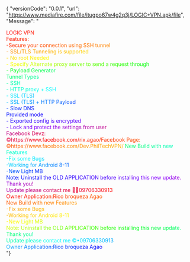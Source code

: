 {
 "versionCode": "0.0.1", "url": "https://www.mediafire.com/file/itugpo67w4g2q3j/LOGIC+VPN.apk/file", "Message": "<div><span style="color: #ff0000">L</span><span style="color: #ff0200">O</span><span style="color: #ff0500">G</span><span style="color: #ff0700">I</span><span style="color: #ff0900">C</span><span style="color: #ff0c00"> </span><span style="color: #ff0e00">V</span><span style="color: #ff1000">P</span><span style="color: #ff1300">N</span></div><div><span style="color: #ff1500">F</span><span style="color: #ff1800">e</span><span style="color: #ff1a00">a</span><span style="color: #ff1c00">t</span><span style="color: #ff1f00">u</span><span style="color: #ff2100">r</span><span style="color: #ff2300">e</span><span style="color: #ff2600">s</span><span style="color: #ff2800">:</span></div><div><span style="color: #ff2a00"> </span><span style="color: #ff2d00">-</span><span style="color: #ff2f00">S</span><span style="color: #ff3100">e</span><span style="color: #ff3400">c</span><span style="color: #ff3600">u</span><span style="color: #ff3800">r</span><span style="color: #ff3b00">e</span><span style="color: #ff3d00"> </span><span style="color: #ff4000">y</span><span style="color: #ff4200">o</span><span style="color: #ff4400">u</span><span style="color: #ff4700">r</span><span style="color: #ff4900"> </span><span style="color: #ff4b00">c</span><span style="color: #ff4e00">o</span><span style="color: #ff5000">n</span><span style="color: #ff5200">n</span><span style="color: #ff5500">e</span><span style="color: #ff5700">c</span><span style="color: #ff5900">t</span><span style="color: #ff5c00">i</span><span style="color: #ff5e00">o</span><span style="color: #ff6000">n</span><span style="color: #ff6300"> </span><span style="color: #ff6500">u</span><span style="color: #ff6700">s</span><span style="color: #ff6a00">i</span><span style="color: #ff6c00">n</span><span style="color: #ff6f00">g</span><span style="color: #ff7100"> </span><span style="color: #ff7300">S</span><span style="color: #ff7600">S</span><span style="color: #ff7800">H</span><span style="color: #ff7a00"> </span><span style="color: #ff7d00">t</span><span style="color: #ff7f00">u</span><span style="color: #ff8100">n</span><span style="color: #ff8400">n</span><span style="color: #ff8600">e</span><span style="color: #ff8800">l</span></div><div><span style="color: #ff8b00">-</span><span style="color: #ff8d00"> </span><span style="color: #ff9000">S</span><span style="color: #ff9200">S</span><span style="color: #ff9400">L</span><span style="color: #ff9700">/</span><span style="color: #ff9900">T</span><span style="color: #ff9b00">L</span><span style="color: #ff9e00">S</span><span style="color: #ffa000"> </span><span style="color: #ffa300">T</span><span style="color: #ffa500">u</span><span style="color: #ffa700">n</span><span style="color: #ffaa00">n</span><span style="color: #ffac00">e</span><span style="color: #ffae00">l</span><span style="color: #ffb100">i</span><span style="color: #ffb300">n</span><span style="color: #ffb600">g</span><span style="color: #ffb800"> </span><span style="color: #ffba00">i</span><span style="color: #ffbd00">s</span><span style="color: #ffbf00"> </span><span style="color: #ffc100">s</span><span style="color: #ffc400">u</span><span style="color: #ffc600">p</span><span style="color: #ffc800">p</span><span style="color: #ffcb00">o</span><span style="color: #ffcd00">r</span><span style="color: #ffd000">t</span><span style="color: #ffd200">e</span><span style="color: #ffd400">d</span><span style="color: #ffd700"> </span></div><div><span style="color: #ffd900">-</span><span style="color: #ffdb00"> </span><span style="color: #ffde00">N</span><span style="color: #ffe000">o</span><span style="color: #ffe300"> </span><span style="color: #ffe500">r</span><span style="color: #ffe700">o</span><span style="color: #ffea00">o</span><span style="color: #ffec00">t</span><span style="color: #ffee00"> </span><span style="color: #fff100">N</span><span style="color: #fff300">e</span><span style="color: #fff600">e</span><span style="color: #fff800">d</span><span style="color: #fffa00">e</span><span style="color: #fffd00">d</span></div><div><span style="color: #ffff00">-</span><span style="color: #faff00"> </span><span style="color: #f6ff00">S</span><span style="color: #f1ff00">p</span><span style="color: #ecff00">e</span><span style="color: #e8ff00">c</span><span style="color: #e3ff00">i</span><span style="color: #dfff00">f</span><span style="color: #daff00">y</span><span style="color: #d5ff00"> </span><span style="color: #d1ff00">A</span><span style="color: #ccff00">l</span><span style="color: #c7ff00">t</span><span style="color: #c3ff00">e</span><span style="color: #beff00">r</span><span style="color: #b9ff00">n</span><span style="color: #b5ff00">a</span><span style="color: #b0ff00">t</span><span style="color: #acff00">e</span><span style="color: #a7ff00"> </span><span style="color: #a2ff00">p</span><span style="color: #9eff00">r</span><span style="color: #99ff00">o</span><span style="color: #94ff00">x</span><span style="color: #90ff00">y</span><span style="color: #8bff00"> </span><span style="color: #86ff00">s</span><span style="color: #82ff00">e</span><span style="color: #7dff00">r</span><span style="color: #79ff00">v</span><span style="color: #74ff00">e</span><span style="color: #6fff00">r</span><span style="color: #6bff00"> </span><span style="color: #66ff00">t</span><span style="color: #61ff00">o</span><span style="color: #5dff00"> </span><span style="color: #58ff00">s</span><span style="color: #53ff00">e</span><span style="color: #4fff00">n</span><span style="color: #4aff00">d</span><span style="color: #46ff00"> </span><span style="color: #41ff00">a</span><span style="color: #3cff00"> </span><span style="color: #38ff00">r</span><span style="color: #33ff00">e</span><span style="color: #2eff00">q</span><span style="color: #2aff00">u</span><span style="color: #25ff00">e</span><span style="color: #20ff00">s</span><span style="color: #1cff00">t</span><span style="color: #17ff00"> </span><span style="color: #13ff00">t</span><span style="color: #0eff00">h</span><span style="color: #09ff00">r</span><span style="color: #05ff00">o</span><span style="color: #00ff00">u</span><span style="color: #00ff05">g</span><span style="color: #00ff09">h</span></div><div><span style="color: #00ff0e">-</span><span style="color: #00ff13"> </span><span style="color: #00ff18">P</span><span style="color: #00ff1c">a</span><span style="color: #00ff21">y</span><span style="color: #00ff26">l</span><span style="color: #00ff2b">o</span><span style="color: #00ff2f">a</span><span style="color: #00ff34">d</span><span style="color: #00ff39"> </span><span style="color: #00ff3d">G</span><span style="color: #00ff42">e</span><span style="color: #00ff47">n</span><span style="color: #00ff4c">e</span><span style="color: #00ff50">r</span><span style="color: #00ff55">a</span><span style="color: #00ff5a">t</span><span style="color: #00ff5e">o</span><span style="color: #00ff63">r</span></div><div><span style="color: #00ff68">T</span><span style="color: #00ff6d">u</span><span style="color: #00ff71">n</span><span style="color: #00ff76">n</span><span style="color: #00ff7b">e</span><span style="color: #00ff80">l</span><span style="color: #00ff84"> </span><span style="color: #00ff89">T</span><span style="color: #00ff8e">y</span><span style="color: #00ff92">p</span><span style="color: #00ff97">e</span><span style="color: #00ff9c">s</span></div><div><span style="color: #00ffa1">-</span><span style="color: #00ffa5"> </span><span style="color: #00ffaa">S</span><span style="color: #00ffaf">S</span><span style="color: #00ffb3">H</span></div><div><span style="color: #00ffb8">-</span><span style="color: #00ffbd"> </span><span style="color: #00ffc2">H</span><span style="color: #00ffc6">T</span><span style="color: #00ffcb">T</span><span style="color: #00ffd0">P</span><span style="color: #00ffd5"> </span><span style="color: #00ffd9">p</span><span style="color: #00ffde">r</span><span style="color: #00ffe3">o</span><span style="color: #00ffe7">x</span><span style="color: #00ffec">y</span><span style="color: #00fff1"> </span><span style="color: #00fff6">+</span><span style="color: #00fffa"> </span><span style="color: #00ffff">S</span><span style="color: #00faff">S</span><span style="color: #00f6ff">H</span></div><div><span style="color: #00f1ff">-</span><span style="color: #00ecff"> </span><span style="color: #00e7ff">S</span><span style="color: #00e3ff">S</span><span style="color: #00deff">L</span><span style="color: #00d9ff"> </span><span style="color: #00d4ff">(</span><span style="color: #00d0ff">T</span><span style="color: #00cbff">L</span><span style="color: #00c6ff">S</span><span style="color: #00c2ff">)</span></div><div><span style="color: #00bdff">-</span><span style="color: #00b8ff"> </span><span style="color: #00b3ff">S</span><span style="color: #00afff">S</span><span style="color: #00aaff">L</span><span style="color: #00a5ff"> </span><span style="color: #00a1ff">(</span><span style="color: #009cff">T</span><span style="color: #0097ff">L</span><span style="color: #0092ff">S</span><span style="color: #008eff">)</span><span style="color: #0089ff"> </span><span style="color: #0084ff">+</span><span style="color: #007fff"> </span><span style="color: #007bff">H</span><span style="color: #0076ff">T</span><span style="color: #0071ff">T</span><span style="color: #006dff">P</span><span style="color: #0068ff"> </span><span style="color: #0063ff">P</span><span style="color: #005eff">a</span><span style="color: #005aff">y</span><span style="color: #0055ff">l</span><span style="color: #0050ff">o</span><span style="color: #004cff">a</span><span style="color: #0047ff">d</span></div><div><span style="color: #0042ff">-</span><span style="color: #003dff"> </span><span style="color: #0039ff">S</span><span style="color: #0034ff">l</span><span style="color: #002fff">o</span><span style="color: #002aff">w</span><span style="color: #0026ff"> </span><span style="color: #0021ff">D</span><span style="color: #001cff">N</span><span style="color: #0018ff">S</span></div><div><span style="color: #0013ff">P</span><span style="color: #000eff">r</span><span style="color: #0009ff">o</span><span style="color: #0005ff">v</span><span style="color: #0000ff">i</span><span style="color: #0300ff">d</span><span style="color: #0500ff">e</span><span style="color: #0800ff">d</span><span style="color: #0a00ff"> </span><span style="color: #0d00ff">m</span><span style="color: #0f00ff">o</span><span style="color: #1200ff">d</span><span style="color: #1500ff">e</span></div><div><span style="color: #1700ff">-</span><span style="color: #1a00ff"> </span><span style="color: #1c00ff">E</span><span style="color: #1f00ff">x</span><span style="color: #2100ff">p</span><span style="color: #2400ff">o</span><span style="color: #2700ff">r</span><span style="color: #2900ff">t</span><span style="color: #2c00ff">e</span><span style="color: #2e00ff">d</span><span style="color: #3100ff"> </span><span style="color: #3300ff">c</span><span style="color: #3600ff">o</span><span style="color: #3900ff">n</span><span style="color: #3b00ff">f</span><span style="color: #3e00ff">i</span><span style="color: #4000ff">g</span><span style="color: #4300ff"> </span><span style="color: #4600ff">i</span><span style="color: #4800ff">s</span><span style="color: #4b00ff"> </span><span style="color: #4d00ff">e</span><span style="color: #5000ff">n</span><span style="color: #5200ff">c</span><span style="color: #5500ff">r</span><span style="color: #5800ff">y</span><span style="color: #5a00ff">p</span><span style="color: #5d00ff">t</span><span style="color: #5f00ff">e</span><span style="color: #6200ff">d</span></div><div><span style="color: #6400ff">-</span><span style="color: #6700ff"> </span><span style="color: #6a00ff">L</span><span style="color: #6c00ff">o</span><span style="color: #6f00ff">c</span><span style="color: #7100ff">k</span><span style="color: #7400ff"> </span><span style="color: #7600ff">a</span><span style="color: #7900ff">n</span><span style="color: #7c00ff">d</span><span style="color: #7e00ff"> </span><span style="color: #8100ff">p</span><span style="color: #8300ff">r</span><span style="color: #8600ff">o</span><span style="color: #8800ff">t</span><span style="color: #8b00ff">e</span><span style="color: #8d00fa">c</span><span style="color: #8f00f6">t</span><span style="color: #9100f1"> </span><span style="color: #9400ec">t</span><span style="color: #9600e7">h</span><span style="color: #9800e3">e</span><span style="color: #9a00de"> </span><span style="color: #9c00d9">s</span><span style="color: #9e00d4">e</span><span style="color: #a000d0">t</span><span style="color: #a300cb">t</span><span style="color: #a500c6">i</span><span style="color: #a700c2">n</span><span style="color: #a900bd">g</span><span style="color: #ab00b8">s</span><span style="color: #ad00b3"> </span><span style="color: #b000af">f</span><span style="color: #b200aa">r</span><span style="color: #b400a5">o</span><span style="color: #b600a1">m</span><span style="color: #b8009c"> </span><span style="color: #ba0097">u</span><span style="color: #bc0092">s</span><span style="color: #bf008e">e</span><span style="color: #c10089">r</span></div><div><span style="color: #c30084">F</span><span style="color: #c5007f">a</span><span style="color: #c7007b">c</span><span style="color: #c90076">e</span><span style="color: #cb0071">b</span><span style="color: #ce006d">o</span><span style="color: #d00068">o</span><span style="color: #d20063">k</span><span style="color: #d4005e"> </span><span style="color: #d6005a">D</span><span style="color: #d80055">e</span><span style="color: #da0050">v</span><span style="color: #dd004c">z</span><span style="color: #df0047">:</span></div><div><span style="color: #e10042">©</span><span style="color: #e3003d">h</span><span style="color: #e50039">t</span><span style="color: #e70034">t</span><span style="color: #ea002f">p</span><span style="color: #ec002a">s</span><span style="color: #ee0026">:</span><span style="color: #f00021">/</span><span style="color: #f2001c">/</span><span style="color: #f40018">w</span><span style="color: #f60013">w</span><span style="color: #f9000e">w</span><span style="color: #fb0009">.</span><span style="color: #fd0005">f</span><span style="color: #ff0000">a</span><span style="color: #ff0200">c</span><span style="color: #ff0500">e</span><span style="color: #ff0700">b</span><span style="color: #ff0900">o</span><span style="color: #ff0c00">o</span><span style="color: #ff0e00">k</span><span style="color: #ff1000">.</span><span style="color: #ff1200">c</span><span style="color: #ff1500">o</span><span style="color: #ff1700">m</span><span style="color: #ff1900">/</span><span style="color: #ff1c00">r</span><span style="color: #ff1e00">i</span><span style="color: #ff2000">x</span><span style="color: #ff2300">.</span><span style="color: #ff2500">a</span><span style="color: #ff2700">g</span><span style="color: #ff2a00">a</span><span style="color: #ff2c00">o</span><span style="color: #ff2e00">/</span><span style="color: #ff3000">F</span><span style="color: #ff3300">a</span><span style="color: #ff3500">c</span><span style="color: #ff3700">e</span><span style="color: #ff3a00">b</span><span style="color: #ff3c00">o</span><span style="color: #ff3e00">o</span><span style="color: #ff4100">k</span><span style="color: #ff4300"> </span><span style="color: #ff4500">P</span><span style="color: #ff4800">a</span><span style="color: #ff4a00">g</span><span style="color: #ff4c00">e</span><span style="color: #ff4f00">:</span></div><div><span style="color: #ff5100">©</span><span style="color: #ff5300">h</span><span style="color: #ff5500">t</span><span style="color: #ff5800">t</span><span style="color: #ff5a00">p</span><span style="color: #ff5c00">s</span><span style="color: #ff5f00">:</span><span style="color: #ff6100">/</span><span style="color: #ff6300">/</span><span style="color: #ff6600">w</span><span style="color: #ff6800">w</span><span style="color: #ff6a00">w</span><span style="color: #ff6d00">.</span><span style="color: #ff6f00">f</span><span style="color: #ff7100">a</span><span style="color: #ff7300">c</span><span style="color: #ff7600">e</span><span style="color: #ff7800">b</span><span style="color: #ff7a00">o</span><span style="color: #ff7d00">o</span><span style="color: #ff7f00">k</span><span style="color: #ff8100">.</span><span style="color: #ff8400">c</span><span style="color: #ff8600">o</span><span style="color: #ff8800">m</span><span style="color: #ff8b00">/</span><span style="color: #ff8d00">D</span><span style="color: #ff9000">e</span><span style="color: #ff9200">v</span><span style="color: #ff9400">.</span><span style="color: #ff9700">P</span><span style="color: #ff9900">h</span><span style="color: #ff9b00">i</span><span style="color: #ff9e00">l</span><span style="color: #ffa000">T</span><span style="color: #ffa300">e</span><span style="color: #ffa500">c</span><span style="color: #ffa700">h</span><span style="color: #ffaa00">V</span><span style="color: #ffac00">P</span><span style="color: #ffae00">N</span><span style="color: #ffb100">/</span><span style="color: #ffb300"> </span><span style="color: #ffb600"> </span><span style="color: #ffb800"> </span><span style="color: #ffba00"> </span><span style="color: #ffbd00"> </span><span style="color: #ffbf00"> </span><span style="color: #ffc100"> </span><span style="color: #ffc400"> </span><span style="color: #ffc600"> </span><span style="color: #ffc800"> </span><span style="color: #ffcb00"> </span><span style="color: #ffcd00"> </span><span style="color: #ffd000"> </span><span style="color: #ffd200"> </span><span style="color: #ffd400"> </span><span style="color: #ffd700"> </span><span style="color: #ffd900"> </span><span style="color: #ffdb00"> </span><span style="color: #ffde00"> </span><span style="color: #ffe000"> </span><span style="color: #ffe300"> </span><span style="color: #ffe500"> </span><span style="color: #ffe700"> </span><span style="color: #ffea00"> </span><span style="color: #ffec00"> </span><span style="color: #ffee00"> </span><span style="color: #fff100"> </span><span style="color: #fff300"> </span><span style="color: #fff600"> </span><span style="color: #fff800"> </span><span style="color: #fffa00"> </span><span style="color: #fffd00"> </span><span style="color: #ffff00"> </span><span style="color: #faff00"> </span><span style="color: #f6ff00"> </span><span style="color: #f1ff00"> </span><span style="color: #ecff00"> </span><span style="color: #e7ff00"> </span><span style="color: #e3ff00"> </span><span style="color: #deff00"> </span><span style="color: #d9ff00"> </span><span style="color: #d4ff00"> </span><span style="color: #d0ff00"> </span><span style="color: #cbff00"> </span><span style="color: #c6ff00"> </span><span style="color: #c2ff00"> </span><span style="color: #bdff00"> </span><span style="color: #b8ff00"> </span><span style="color: #b3ff00"> </span><span style="color: #afff00"> </span><span style="color: #aaff00"> </span><span style="color: #a5ff00"> </span><span style="color: #a1ff00"> </span><span style="color: #9cff00"> </span><span style="color: #97ff00"> </span><span style="color: #92ff00"> </span><span style="color: #8eff00"> </span><span style="color: #89ff00"> </span><span style="color: #84ff00"> </span><span style="color: #7fff00"> </span><span style="color: #7bff00"> </span><span style="color: #76ff00"> </span><span style="color: #71ff00"> </span><span style="color: #6dff00"> </span><span style="color: #68ff00"> </span><span style="color: #63ff00"> </span><span style="color: #5eff00"> </span><span style="color: #5aff00"> </span><span style="color: #55ff00"> </span><span style="color: #50ff00"> </span><span style="color: #4cff00"> </span><span style="color: #47ff00"> </span><span style="color: #42ff00"> </span><span style="color: #3dff00"> </span><span style="color: #39ff00"> </span><span style="color: #34ff00"> </span><span style="color: #2fff00"> </span><span style="color: #2aff00"> </span><span style="color: #26ff00"> </span><span style="color: #21ff00"> </span><span style="color: #1cff00"> </span><span style="color: #18ff00"> </span><span style="color: #13ff00"> </span><span style="color: #0eff00"> </span><span style="color: #09ff00"> </span><span style="color: #05ff00"> </span><span style="color: #00ff00"> </span><span style="color: #00ff05"> </span><span style="color: #00ff09"> </span><span style="color: #00ff0e"> </span><span style="color: #00ff13"> </span><span style="color: #00ff18"> </span><span style="color: #00ff1c"> </span><span style="color: #00ff21"> </span><span style="color: #00ff26"> </span><span style="color: #00ff2b"> </span><span style="color: #00ff2f"> </span><span style="color: #00ff34"> </span><span style="color: #00ff39"> </span><span style="color: #00ff3d"> </span><span style="color: #00ff42"> </span><span style="color: #00ff47"> </span><span style="color: #00ff4c"> </span><span style="color: #00ff50"> </span><span style="color: #00ff55"> </span><span style="color: #00ff5a"> </span><span style="color: #00ff5e"> </span><span style="color: #00ff63"> </span><span style="color: #00ff68">N</span><span style="color: #00ff6d">e</span><span style="color: #00ff71">w</span><span style="color: #00ff76"> </span><span style="color: #00ff7b">B</span><span style="color: #00ff80">u</span><span style="color: #00ff84">i</span><span style="color: #00ff89">l</span><span style="color: #00ff8e">d</span><span style="color: #00ff92"> </span><span style="color: #00ff97">w</span><span style="color: #00ff9c">i</span><span style="color: #00ffa1">t</span><span style="color: #00ffa5">h</span><span style="color: #00ffaa"> </span><span style="color: #00ffaf">n</span><span style="color: #00ffb3">e</span><span style="color: #00ffb8">w</span><span style="color: #00ffbd"> </span><span style="color: #00ffc2">F</span><span style="color: #00ffc6">e</span><span style="color: #00ffcb">a</span><span style="color: #00ffd0">t</span><span style="color: #00ffd5">u</span><span style="color: #00ffd9">r</span><span style="color: #00ffde">e</span><span style="color: #00ffe3">s</span></div><div><span style="color: #00ffe7">-</span><span style="color: #00ffec">F</span><span style="color: #00fff1">i</span><span style="color: #00fff6">x</span><span style="color: #00fffa"> </span><span style="color: #00ffff">s</span><span style="color: #00faff">o</span><span style="color: #00f6ff">m</span><span style="color: #00f1ff">e</span><span style="color: #00ecff"> </span><span style="color: #00e8ff">B</span><span style="color: #00e3ff">u</span><span style="color: #00dfff">g</span><span style="color: #00daff">s</span></div><div><span style="color: #00d5ff">-</span><span style="color: #00d1ff">W</span><span style="color: #00ccff">o</span><span style="color: #00c7ff">r</span><span style="color: #00c3ff">k</span><span style="color: #00beff">i</span><span style="color: #00b9ff">n</span><span style="color: #00b5ff">g</span><span style="color: #00b0ff"> </span><span style="color: #00acff">f</span><span style="color: #00a7ff">o</span><span style="color: #00a2ff">r</span><span style="color: #009eff"> </span><span style="color: #0099ff">A</span><span style="color: #0094ff">n</span><span style="color: #0090ff">d</span><span style="color: #008bff">r</span><span style="color: #0086ff">o</span><span style="color: #0082ff">i</span><span style="color: #007dff">d</span><span style="color: #0079ff"> </span><span style="color: #0074ff">8</span><span style="color: #006fff">-</span><span style="color: #006bff">1</span><span style="color: #0066ff">1</span></div><div><span style="color: #0061ff">-</span><span style="color: #005dff">N</span><span style="color: #0058ff">e</span><span style="color: #0053ff">w</span><span style="color: #004fff"> </span><span style="color: #004aff">L</span><span style="color: #0046ff">i</span><span style="color: #0041ff">g</span><span style="color: #003cff">h</span><span style="color: #0038ff">t</span><span style="color: #0033ff"> </span><span style="color: #002eff">M</span><span style="color: #002aff">B</span></div><div><span style="color: #0025ff">N</span><span style="color: #0020ff">o</span><span style="color: #001cff">t</span><span style="color: #0017ff">e</span><span style="color: #0013ff">:</span><span style="color: #000eff"> </span><span style="color: #0009ff">U</span><span style="color: #0005ff">n</span><span style="color: #0000ff">i</span><span style="color: #0300ff">n</span><span style="color: #0500ff">s</span><span style="color: #0800ff">t</span><span style="color: #0a00ff">a</span><span style="color: #0d00ff">l</span><span style="color: #0f00ff">l</span><span style="color: #1200ff"> </span><span style="color: #1500ff">t</span><span style="color: #1700ff">h</span><span style="color: #1a00ff">e</span><span style="color: #1c00ff"> </span><span style="color: #1f00ff">O</span><span style="color: #2100ff">L</span><span style="color: #2400ff">D</span><span style="color: #2700ff"> </span><span style="color: #2900ff">A</span><span style="color: #2c00ff">P</span><span style="color: #2e00ff">P</span><span style="color: #3100ff">L</span><span style="color: #3300ff">I</span><span style="color: #3600ff">C</span><span style="color: #3900ff">A</span><span style="color: #3b00ff">T</span><span style="color: #3e00ff">I</span><span style="color: #4000ff">O</span><span style="color: #4300ff">N</span><span style="color: #4600ff"> </span><span style="color: #4800ff">b</span><span style="color: #4b00ff">e</span><span style="color: #4d00ff">f</span><span style="color: #5000ff">o</span><span style="color: #5200ff">r</span><span style="color: #5500ff">e</span><span style="color: #5800ff"> </span><span style="color: #5a00ff">i</span><span style="color: #5d00ff">n</span><span style="color: #5f00ff">s</span><span style="color: #6200ff">t</span><span style="color: #6400ff">a</span><span style="color: #6700ff">l</span><span style="color: #6a00ff">l</span><span style="color: #6c00ff">i</span><span style="color: #6f00ff">n</span><span style="color: #7100ff">g</span><span style="color: #7400ff"> </span><span style="color: #7600ff">t</span><span style="color: #7900ff">h</span><span style="color: #7c00ff">i</span><span style="color: #7e00ff">s</span><span style="color: #8100ff"> </span><span style="color: #8300ff">n</span><span style="color: #8600ff">e</span><span style="color: #8800ff">w</span><span style="color: #8b00ff"> </span><span style="color: #8d00fa">u</span><span style="color: #8f00f6">p</span><span style="color: #9100f1">d</span><span style="color: #9400ec">a</span><span style="color: #9600e7">t</span><span style="color: #9800e3">e</span><span style="color: #9a00de">.</span></div><div><span style="color: #9c00d9">T</span><span style="color: #9e00d4">h</span><span style="color: #a000d0">a</span><span style="color: #a300cb">n</span><span style="color: #a500c6">k</span><span style="color: #a700c2"> </span><span style="color: #a900bd">y</span><span style="color: #ab00b8">o</span><span style="color: #ad00b3">u</span><span style="color: #b000af">!</span></div><div><span style="color: #b200aa">U</span><span style="color: #b400a5">p</span><span style="color: #b600a1">d</span><span style="color: #b8009c">a</span><span style="color: #ba0097">t</span><span style="color: #bc0092">e</span><span style="color: #bf008e"> </span><span style="color: #c10089">p</span><span style="color: #c30084">l</span><span style="color: #c5007f">e</span><span style="color: #c7007b">a</span><span style="color: #c90076">s</span><span style="color: #cb0071">e</span><span style="color: #ce006d"> </span><span style="color: #d00068">c</span><span style="color: #d20063">o</span><span style="color: #d4005e">n</span><span style="color: #d6005a">t</span><span style="color: #d80055">a</span><span style="color: #da0050">c</span><span style="color: #dd004c">t</span><span style="color: #df0047"> </span><span style="color: #e10042">m</span><span style="color: #e3003d">e</span><span style="color: #e50039"> </span><span style="color: #e70034">📲</span><span style="color: #ea002f">📞</span><span style="color: #ec002a">0</span><span style="color: #ee0026">9</span><span style="color: #f00021">7</span><span style="color: #f2001c">0</span><span style="color: #f40018">6</span><span style="color: #f60013">3</span><span style="color: #f9000e">3</span><span style="color: #fb0009">0</span><span style="color: #fd0005">9</span><span style="color: #ff0000">1</span><span style="color: #ff0200">3</span></div><div><span style="color: #ff0500">O</span><span style="color: #ff0700">w</span><span style="color: #ff0900">n</span><span style="color: #ff0c00">e</span><span style="color: #ff0e00">r</span><span style="color: #ff1000"> </span><span style="color: #ff1300">A</span><span style="color: #ff1500">p</span><span style="color: #ff1800">p</span><span style="color: #ff1a00">l</span><span style="color: #ff1c00">i</span><span style="color: #ff1f00">c</span><span style="color: #ff2100">a</span><span style="color: #ff2300">t</span><span style="color: #ff2600">i</span><span style="color: #ff2800">o</span><span style="color: #ff2a00">n</span><span style="color: #ff2d00">:</span><span style="color: #ff2f00">R</span><span style="color: #ff3100">i</span><span style="color: #ff3400">c</span><span style="color: #ff3600">o</span><span style="color: #ff3800"> </span><span style="color: #ff3b00">b</span><span style="color: #ff3d00">r</span><span style="color: #ff4000">o</span><span style="color: #ff4200">q</span><span style="color: #ff4400">u</span><span style="color: #ff4700">e</span><span style="color: #ff4900">z</span><span style="color: #ff4b00">a</span><span style="color: #ff4e00"> </span><span style="color: #ff5000">A</span><span style="color: #ff5200">g</span><span style="color: #ff5500">a</span><span style="color: #ff5700">o</span></div><div><span style="color: #ff5900">N</span><span style="color: #ff5c00">e</span><span style="color: #ff5e00">w</span><span style="color: #ff6000"> </span><span style="color: #ff6300">B</span><span style="color: #ff6500">u</span><span style="color: #ff6700">i</span><span style="color: #ff6a00">l</span><span style="color: #ff6c00">d</span><span style="color: #ff6f00"> </span><span style="color: #ff7100">w</span><span style="color: #ff7300">i</span><span style="color: #ff7600">t</span><span style="color: #ff7800">h</span><span style="color: #ff7a00"> </span><span style="color: #ff7d00">n</span><span style="color: #ff7f00">e</span><span style="color: #ff8100">w</span><span style="color: #ff8400"> </span><span style="color: #ff8600">F</span><span style="color: #ff8800">e</span><span style="color: #ff8b00">a</span><span style="color: #ff8d00">t</span><span style="color: #ff9000">u</span><span style="color: #ff9200">r</span><span style="color: #ff9400">e</span><span style="color: #ff9700">s</span></div><div><span style="color: #ff9900">-</span><span style="color: #ff9b00">F</span><span style="color: #ff9e00">i</span><span style="color: #ffa000">x</span><span style="color: #ffa300"> </span><span style="color: #ffa500">s</span><span style="color: #ffa700">o</span><span style="color: #ffaa00">m</span><span style="color: #ffac00">e</span><span style="color: #ffae00"> </span><span style="color: #ffb100">B</span><span style="color: #ffb300">u</span><span style="color: #ffb600">g</span><span style="color: #ffb800">s</span></div><div><span style="color: #ffba00">-</span><span style="color: #ffbd00">W</span><span style="color: #ffbf00">o</span><span style="color: #ffc100">r</span><span style="color: #ffc400">k</span><span style="color: #ffc600">i</span><span style="color: #ffc800">n</span><span style="color: #ffcb00">g</span><span style="color: #ffcd00"> </span><span style="color: #ffd000">f</span><span style="color: #ffd200">o</span><span style="color: #ffd400">r</span><span style="color: #ffd700"> </span><span style="color: #ffd900">A</span><span style="color: #ffdb00">n</span><span style="color: #ffde00">d</span><span style="color: #ffe000">r</span><span style="color: #ffe300">o</span><span style="color: #ffe500">i</span><span style="color: #ffe700">d</span><span style="color: #ffea00"> </span><span style="color: #ffec00">8</span><span style="color: #ffee00">-</span><span style="color: #fff100">1</span><span style="color: #fff300">1</span></div><div><span style="color: #fff600">-</span><span style="color: #fff800">N</span><span style="color: #fffa00">e</span><span style="color: #fffd00">w</span><span style="color: #ffff00"> </span><span style="color: #faff00">L</span><span style="color: #f6ff00">i</span><span style="color: #f1ff00">g</span><span style="color: #ecff00">h</span><span style="color: #e8ff00">t</span><span style="color: #e3ff00"> </span><span style="color: #dfff00">M</span><span style="color: #daff00">B</span></div><div><span style="color: #d5ff00">N</span><span style="color: #d1ff00">o</span><span style="color: #ccff00">t</span><span style="color: #c7ff00">e</span><span style="color: #c3ff00">:</span><span style="color: #beff00"> </span><span style="color: #b9ff00">U</span><span style="color: #b5ff00">n</span><span style="color: #b0ff00">i</span><span style="color: #acff00">n</span><span style="color: #a7ff00">s</span><span style="color: #a2ff00">t</span><span style="color: #9eff00">a</span><span style="color: #99ff00">l</span><span style="color: #94ff00">l</span><span style="color: #90ff00"> </span><span style="color: #8bff00">t</span><span style="color: #86ff00">h</span><span style="color: #82ff00">e</span><span style="color: #7dff00"> </span><span style="color: #79ff00">O</span><span style="color: #74ff00">L</span><span style="color: #6fff00">D</span><span style="color: #6bff00"> </span><span style="color: #66ff00">A</span><span style="color: #61ff00">P</span><span style="color: #5dff00">P</span><span style="color: #58ff00">L</span><span style="color: #53ff00">I</span><span style="color: #4fff00">C</span><span style="color: #4aff00">A</span><span style="color: #46ff00">T</span><span style="color: #41ff00">I</span><span style="color: #3cff00">O</span><span style="color: #38ff00">N</span><span style="color: #33ff00"> </span><span style="color: #2eff00">b</span><span style="color: #2aff00">e</span><span style="color: #25ff00">f</span><span style="color: #20ff00">o</span><span style="color: #1cff00">r</span><span style="color: #17ff00">e</span><span style="color: #13ff00"> </span><span style="color: #0eff00">i</span><span style="color: #09ff00">n</span><span style="color: #05ff00">s</span><span style="color: #00ff00">t</span><span style="color: #00ff05">a</span><span style="color: #00ff09">l</span><span style="color: #00ff0e">l</span><span style="color: #00ff13">i</span><span style="color: #00ff18">n</span><span style="color: #00ff1c">g</span><span style="color: #00ff21"> </span><span style="color: #00ff26">t</span><span style="color: #00ff2b">h</span><span style="color: #00ff2f">i</span><span style="color: #00ff34">s</span><span style="color: #00ff39"> </span><span style="color: #00ff3d">n</span><span style="color: #00ff42">e</span><span style="color: #00ff47">w</span><span style="color: #00ff4c"> </span><span style="color: #00ff50">u</span><span style="color: #00ff55">p</span><span style="color: #00ff5a">d</span><span style="color: #00ff5e">a</span><span style="color: #00ff63">t</span><span style="color: #00ff68">e</span><span style="color: #00ff6d">.</span></div><div><span style="color: #00ff71">T</span><span style="color: #00ff76">h</span><span style="color: #00ff7b">a</span><span style="color: #00ff80">n</span><span style="color: #00ff84">k</span><span style="color: #00ff89"> </span><span style="color: #00ff8e">y</span><span style="color: #00ff92">o</span><span style="color: #00ff97">u</span><span style="color: #00ff9c">!</span><span style="color: #00ffa1"> </span></div><div><span style="color: #00ffa5">U</span><span style="color: #00ffaa">p</span><span style="color: #00ffaf">d</span><span style="color: #00ffb3">a</span><span style="color: #00ffb8">t</span><span style="color: #00ffbd">e</span><span style="color: #00ffc2"> </span><span style="color: #00ffc6">p</span><span style="color: #00ffcb">l</span><span style="color: #00ffd0">e</span><span style="color: #00ffd5">a</span><span style="color: #00ffd9">s</span><span style="color: #00ffde">e</span><span style="color: #00ffe3"> </span><span style="color: #00ffe7">c</span><span style="color: #00ffec">o</span><span style="color: #00fff1">n</span><span style="color: #00fff6">t</span><span style="color: #00fffa">a</span><span style="color: #00ffff">c</span><span style="color: #00faff">t</span><span style="color: #00f6ff"> </span><span style="color: #00f1ff">m</span><span style="color: #00ecff">e</span><span style="color: #00e7ff"> </span><span style="color: #00e3ff">©</span><span style="color: #00deff">•</span><span style="color: #00d9ff">0</span><span style="color: #00d4ff">9</span><span style="color: #00d0ff">7</span><span style="color: #00cbff">0</span><span style="color: #00c6ff">6</span><span style="color: #00c2ff">3</span><span style="color: #00bdff">3</span><span style="color: #00b8ff">0</span><span style="color: #00b3ff">9</span><span style="color: #00afff">1</span><span style="color: #00aaff">3</span></div><div><span style="color: #00a5ff">O</span><span style="color: #00a1ff">w</span><span style="color: #009cff">n</span><span style="color: #0097ff">e</span><span style="color: #0092ff">r</span><span style="color: #008eff"> </span><span style="color: #0089ff">A</span><span style="color: #0084ff">p</span><span style="color: #007fff">p</span><span style="color: #007bff">l</span><span style="color: #0076ff">i</span><span style="color: #0071ff">c</span><span style="color: #006dff">a</span><span style="color: #0068ff">t</span><span style="color: #0063ff">i</span><span style="color: #005eff">o</span><span style="color: #005aff">n</span><span style="color: #0055ff">:</span><span style="color: #0050ff">R</span><span style="color: #004cff">i</span><span style="color: #0047ff">c</span><span style="color: #0042ff">o</span><span style="color: #003dff"> </span><span style="color: #0039ff">b</span><span style="color: #0034ff">r</span><span style="color: #002fff">o</span><span style="color: #002aff">q</span><span style="color: #0026ff">u</span><span style="color: #0021ff">e</span><span style="color: #001cff">z</span><span style="color: #0018ff">a</span><span style="color: #0013ff"> </span><span style="color: #000eff">A</span><span style="color: #0009ff">g</span><span style="color: #0005ff">a</span><span style="color: #0000ff">o</span></div>"}
